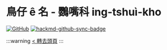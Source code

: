 # 鳥仔 ê 名 - 鸚嘴科 ing-tshuì-kho

[![GitHub](https://img.shields.io/badge/GitHub-black?logo=github)](https://github.com/siansiansu/tsiau-a-e-mia)
[![hackmd-github-sync-badge](https://hackmd.io/bEuETxL1R3i4SRQsg8Wslg/badge)](https://hackmd.io/bEuETxL1R3i4SRQsg8Wslg)

:::warning
[< 轉去頭頁](https://hackmd.io/@siansiansu/Hy4VzNvha)
:::
